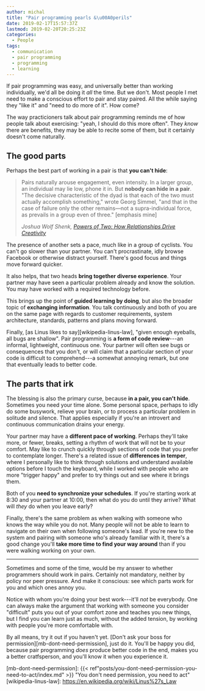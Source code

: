 ```yaml
---
author: michal
title: "Pair programming pearls &\u00A0perils"
date: 2019-02-17T15:57:37Z
lastmod: 2019-02-20T20:25:23Z
categories:
  - People
tags:
  - communication
  - pair programming
  - programming
  - learning
---
```


If pair programming was easy, and universally better than working individually, we'd all be doing it *all* the time. But we don't. Most people I met need to make a conscious effort to pair and stay paired. All the while saying they "like it" and "need to do more of it". How come?

<!--more-->

The way practicioners talk about pair programming reminds me of how people talk about exercising: "yeah, I should do this more often". They *know* there are benefits, they may be able to recite some of them, but it certainly doesn't come naturally.

## The good parts

Perhaps the best part of working in a pair is that **you can't hide**:

> Pairs naturally arouse engagement, even intensity. In a larger group, an individual may lie low, phone it in. But **nobody can hide in a pair**. "The decisive characteristic of the dyad is that each of the two must actually accomplish something," wrote Georg Simmel, "and that in the case of failure only the other remains—not a supra-individual force, as prevails in a group even of three." [emphasis mine]
>
> <cite>Joshua Wolf Shenk, [Powers of Two: How Relationships Drive Creativity][amazon-powers-of-two]</cite>

The presence of another sets a pace, much like in a group of cyclists. You can't go slower than your partner. You can't procrastinate, idly browse Facebook or otherwise distract yourself. There's good focus and things move forward quicker.

It also helps, that two heads **bring together diverse experience**. Your partner may have seen a particular problem already and know the solution. You may have worked with a required technology before.

This brings up the point of **guided learning by doing**, but also the broader topic of **exchanging information**. You talk continuously and both of you are on the same page with regards to customer requirements, system architecture, standards, patterns and plans moving forward.

Finally, [as Linus likes to say][wikipedia-linus-law], "given enough eyeballs, all bugs are shallow". Pair programming is **a form of code review**---an informal, lightweight, continuous one. Your partner will often see bugs or consequences that you don't, or will claim that a particular section of your code is difficult to comprehend---a somewhat annoying remark, but one that eventually leads to better code.

## The parts that irk

The blessing is also the primary curse, because **in a pair, you can't hide**. Sometimes you need your time alone. Some personal space, perhaps to idly do some busywork, relieve your brain, or to process a particular problem in solitude and silence. That applies especially if you're an introvert and continuous communication drains your energy.

Your partner may have a **different pace of working**. Perhaps they'll take more, or fewer, breaks, setting a rhythm of work that will not be to your comfort. May like to crunch quickly through sections of code that you prefer to contemplate longer. There's a related issue of **differences in temper**, where I personally like to think through solutions and understand available options before I touch the keyboard, while I worked with people who are more "trigger happy" and prefer to try things out and see where it brings them.

Both of you **need to synchronize your schedules**. If you're starting work at 8:30 and your partner at 10:00, then what do you do until they arrive? What will *they* do when you leave early?

Finally, there's the same problem as when walking with someone who knows the way while you do not. Many people will not be able to learn to navigate on their own when following someone's lead. If you're new to the system and pairing with someone who's already familiar with it, there's a good change you'll **take more time to find your way around** than if you were walking working on your own.

---

Sometimes and some of the time, would be my answer to whether programmers should work in pairs. Certainly not mandatory, neither by policy nor peer pressure. And make it conscious: see which parts work for you and which ones annoy you.

Notice with whom you're doing your best work---it'll *not* be everybody. One can always make the argument that working with someone you consider "difficult" puts you out of your comfort zone and teaches you new things, but I find you can learn just as much, without the added tension, by working with people you're more comfortable with.

By all means, try it out if you haven't yet. [Don't ask your boss for permission][mb-dont-need-permission], just do it. You'll be happy you did, because pair programming *does* produce better code in the end, makes you a better cratfsperson, and you'll know it when you experience it.


[amazon-powers-of-two]: https://www.amazon.com/Powers-Two-Relationships-Drive-Creativity-ebook/dp/B00E9FYT0O/
[mb-dont-need-permission]: {{< ref"posts/you-dont-need-permission-you-need-to-act/index.md" >}} "You don't need permission, you need to act"
[wikipedia-linus-law]: https://en.wikipedia.org/wiki/Linus%27s_Law
